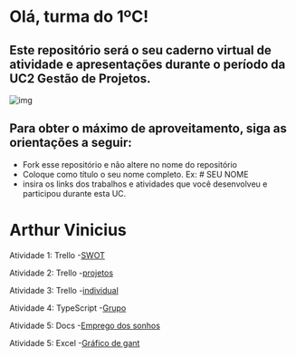 # Olá, turma do 1ºC! 
## Este repositório será o seu caderno virtual de atividade e apresentações durante o período da UC2 Gestão de Projetos. 

![img](https://blog.acelerato.com/wp-content/uploads/2020/08/5-beneficios-da-gesta%CC%83o-de-projetos-para-a-sua-empresa-1200x640.png)

## Para obter o máximo de aproveitamento, siga as orientações a seguir:

- Fork esse repositório e não altere no nome do repositório
- Coloque como título o seu nome completo. Ex: # SEU NOME
- insira os links dos trabalhos e atividades que você desenvolveu e participou durante esta UC.

# Arthur Vinicius

Atividade 1: Trello 
-[SWOT](https://trello.com/invite/b/3dmfpsRr/ATTIa72ae56c071acf1cd578b8969f2369b2D3D16B2C/analise-swot)

Atividade 2: Trello
-[projetos](https://trello.com/invite/b/ksOulXjE/ATTI84ecb415bc219d8ee5ee5bbca40c40668649F495/gerenciamento-de-projetos)

Atividade 3: Trello
-[individual](https://trello.com/invite/b/Pyz6kEWU/ATTIc5bd74cda62183e5a8cc4ab73e1e28112BE5395C/minhas-metas)

Atividade 4: TypeScript
-[Grupo](https://www.canva.com/design/DAGEjUJ54Pc/feL3I6NAOpKGJy6lopU_aQ/edit?utm_content=DAGEjUJ54Pc&utm_campaign=designshare&utm_medium=link2&utm_source=sharebutton)

Atividade 5: Docs
-[Emprego dos sonhos](https://docs.google.com/document/d/1iC1bf3MxepYodWFxdVvmHMNvaeefqgDOqkx0rw5k0GU/edit?usp=sharing)

Atividade 5: Excel
-[Gráfico de gant](https://docs.google.com/spreadsheets/d/18Thweyuc9fVT3xZkbEqYfIW2ajxJWD0737ATBQjTGLc/edit?usp=sharing)
